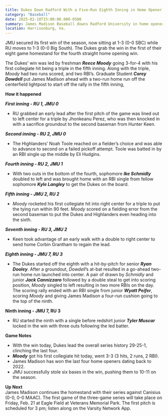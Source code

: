 ```yaml
---  
title: Dukes Down Radford With a Five-Run Eighth Inning in Home Opener, 7-3  
category: "Baseball"  
date: 2025-02-18T15:00:00.000-0500  
summary: James Madison Baseball downs Radford University in home opener with a five-run eighth inning at Eagle Field at Veterans Memorial Park Tuesday afternoon, 7-3.  
location: Harrisonburg, Va.   
---  
```


JMU secured its first win of the season, now sitting at 1-3 (0-0 SBC) while RU moves to 1-3 (0-0 Big South). The Dukes grab the win in the first of their eight game homestand for the fourth straight home opening win. 

The Dukes’ win was led by freshman ***Reece Moody*** going 3-for-4 with his first collegiate hit being a triple in the fifth inning. Along with the triple, *Moody* had two runs scored, and two RBI’s. Graduate Student ***Corey Dowdell*** put James Madison ahead with a two-run home run off the centerfield lightpost to start off the rally in the fifth inning, 

**How it happened**

***First inning \- RU 1, JMU 0***

- RU grabbed an early lead after the first pitch of the game was lined out to left center for a triple by Jhonkeanu Perez, who was then knocked in with a sacrifice groundout to the second baseman from Hunter Keen. 

***Second inning \- RU 2, JMU 0***

- The Highlanders’ Noah Toole reached on a fielder’s choice and was able to advance to second on a failed pickoff attempt. Toole was batted in by an RBI single up the middle by Eli Hudgins. 

***Fourth inning \- RU 2, JMU 1***

- With two outs in the bottom of the fourth, sophomore ***Ike Schmidly*** doubled to left and was brought home with an RBI single from fellow sophomore ***Kyle Langley*** to get the Dukes on the board. 

***Fifth inning \- JMU 2, RU 2***

- *Moody* rocketed his first collegiate hit into right center for a triple to put the tying run within 90 feet. *Moody* scored on a fielding error from the second baseman to put the Dukes and Highlanders even heading into the sixth. 

***Seventh inning \- RU 3, JMU 2***

- Keen took advantage of an early walk with a double to right center to send home Corbin Grantham to regain the lead. 

***Eighth inning \- JMU 7, RU 3***

- The Dukes started off the eighth with a hit-by-pitch for senior ***Ryan Dooley***. After a groundout, *Dowdell*’s at-bat resulted in a go-ahead two-run home run launched into center. A pair of drawn by *Schmidly* and junior ***Jack Cannizzaro*** followed by a double steal to get into scoring position, *Moody* singled to left resulting in two more RBIs on the day. The scoring rally ended with an RBI single from junior ***Wyatt Peifer***, scoring *Moody* and giving James Madison a four-run cushion going to the top of the ninth. 

**Ninth inning \- JMU 7, RU 3**

- RU started the ninth with a single before redshirt junior ***Tyler Muscar*** locked in the win with three outs following the led batter. 

**Game Notes**

* With the win today, Dukes lead the overall series history 29-25-1, clinching the last four.  
* ***Moody*** got his first collegiate hit today, went 3-3 (3 hits, 2 runs, 2 RBI).  
* James Madison has won the last four home openers dating back to 2022\.  
* JMU successfully stole six bases in the win, pushing them to 10-11 on the season. 

**Up Next**  
James Madison continues the homestand with their series against Canisius (0-0, 0-0 MAAC). The first game of the three-game series will take place on Friday, Feb. 21 at Eagle Field at Veterans Memorial Park. The first pitch is scheduled for 3 pm; listen along on the Varsity Network App. 
